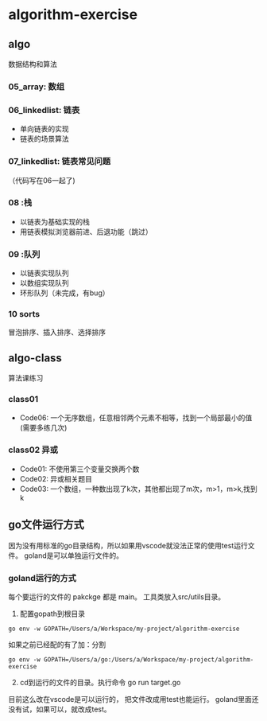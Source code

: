 # algorithm-exercise
## algo
数据结构和算法
### 05_array: 数组
### 06_linkedlist: 链表
- 单向链表的实现
- 链表的场景算法
### 07_linkedlist: 链表常见问题
（代码写在06一起了)
### 08 :栈
- 以链表为基础实现的栈 
- 用链表模拟浏览器前进、后退功能（跳过）
### 09 :队列
- 以链表实现队列
- 以数组实现队列
- 环形队列（未完成，有bug）
### 10 sorts
冒泡排序、插入排序、选择排序
  
## algo-class
算法课练习

### class01
- Code06: 一个无序数组，任意相邻两个元素不相等，找到一个局部最小的值 (需要多练几次)

### class02 异或
- Code01: 不使用第三个变量交换两个数
- Code02: 异或相关题目
- Code03: 一个数组，一种数出现了k次，其他都出现了m次，m>1，m>k,找到k


## go文件运行方式
因为没有用标准的go目录结构，所以如果用vscode就没法正常的使用test运行文件。
goland是可以单独运行文件的。

### goland运行的方式
每个要运行的文件的 pakckge 都是 main。
工具类放入src/utils目录。

1. 配置gopath到根目录
```
go env -w GOPATH=/Users/a/Workspace/my-project/algorithm-exercise
```
如果之前已经配的有了加：分割
```
go env -w GOPATH=/Users/a/go:/Users/a/Workspace/my-project/algorithm-exercise
```

2. cd到运行的文件的目录。执行命令 go run target.go

目前这么改在vscode是可以运行的，
把文件改成用test也能运行。
goland里面还没有试，如果可以，就改成test。




